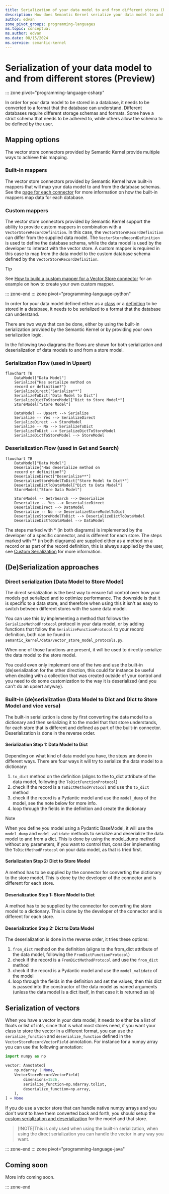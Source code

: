 ```yaml
---
title: Serialization of your data model to and from different stores (Preview)
description: How does Semantic Kernel serialize your data model to and from different stores
author: edvan
zone_pivot_groups: programming-languages
ms.topic: conceptual
ms.author: edvan
ms.date: 08/15/2024
ms.service: semantic-kernel
---
```

# Serialization of your data model to and from different stores (Preview)

::: zone pivot="programming-language-csharp"

In order for your data model to be stored in a database, it needs to be converted to a format that the database can understand.
Different databases require different storage schemas and formats. Some have a strict schema that needs to be adhered to, while
others allow the schema to be defined by the user.

## Mapping options

The vector store connectors provided by Semantic Kernel provide multiple ways to achieve this mapping.

### Built-in mappers

The vector store connectors provided by Semantic Kernel have built-in mappers that will map your data model to and from the
database schemas. See the [page for each connector](./out-of-the-box-connectors/index.md) for more information on how the built-in
mappers map data for each database.

### Custom mappers

The vector store connectors provided by Semantic Kernel support the ability to provide custom mappers in combination with
a `VectorStoreRecordDefinition`. In this case, the `VectorStoreRecordDefinition` can differ from the supplied data model.
The `VectorStoreRecordDefinition` is used to define the database schema, while the data model is used by the developer
to interact with the vector store.
A custom mapper is required in this case to map from the data model to the custom database schema defined by the `VectorStoreRecordDefinition`.

> [!TIP]
> See [How to build a custom mapper for a Vector Store connector](./how-to/vector-store-custom-mapper.md) for an example on how to create your own custom mapper.

::: zone-end
::: zone pivot="programming-language-python"

In order for your data model defined either as a [class](./defining-your-data-model.md) or a [definition](./schema-with-record-definition.md) to be stored in a database, it needs to be serialized to a format that the database can understand.

There are two ways that can be done, either by using the built-in serialization provided by the Semantic Kernel or by providing your own serialization logic.

In the following two diagrams the flows are shown for both serialization and deserialization of data models to and from a store model.

### Serialization Flow (used in Upsert)
```mermaid
flowchart TB
    DataModel["Data Model"]
    Serialize{"Has serialize method on 
    record or definition?"}
    SerializeDirect["Serialize**"]
    SerializeToDict["Data Model to Dict"]
    SerializeDictToStoreModel["Dict to Store Model*"]
    StoreModel["Store Model"]

    DataModel -- Upsert --> Serialize
    Serialize -- Yes --> SerializeDirect
    SerializeDirect --> StoreModel
    Serialize -- No --> SerializeToDict   
    SerializeToDict --> SerializeDictToStoreModel
    SerializeDictToStoreModel --> StoreModel
```


### Deserialization Flow (used in Get and Search)
```mermaid
flowchart TB
    DataModel["Data Model"]
    Deserialize{"Has deserialize method on 
    record or definition?"}
    DeserializeDirect["Deserialize**"]
    DeserializeStoreModelToDict["Store Model to Dict*"]
    DeserializeDictToDataModel["Dict to Data Model"]
    StoreModel["Store Data Model"]

    StoreModel -- Get/Search --> Deserialize
    Deserialize -- Yes --> DeserializeDirect
    DeserializeDirect --> DataModel
    Deserialize -- No --> DeserializeStoreModelToDict
    DeserializeStoreModelToDict --> DeserializeDictToDataModel
    DeserializeDictToDataModel --> DataModel

```

The steps marked with * (in both diagrams) is implemented by the developer of a specific connector, and is different for each store.
The steps marked with ** (in both diagrams) are supplied either as a method on a record or as part of the record definition, this is always supplied by the user, see [Custom Serialization](#custom-serialization) for more information.

## (De)Serialization approaches

### Direct serialization (Data Model to Store Model)
The direct serialization is the best way to ensure full control over how your models get serialized and to optimize performance. The downside is that it is specific to a data store, and therefore when using this it isn't as easy to switch between different stores with the same data model.

You can use this by implementing a method that follows the `SerializeMethodProtocol` protocol in your data model, or by adding functions that follow the `SerializeFunctionProtocol` to your record definition, both can be found in `semantic_kernel/data/vector_store_model_protocols.py`.

When one of those functions are present, it will be used to directly serialize the data model to the store model.

You could even only implement one of the two and use the built-in (de)serialization for the other direction, this could for instance be useful when dealing with a collection that was created outside of your control and you need to do some customization to the way it is deserialized (and you can't do an upsert anyway).

### Built-in (de)serialization (Data Model to Dict and Dict to Store Model and vice versa)

The built-in serialization is done by first converting the data model to a dictionary and then serializing it to the model that that store understands, for each store that is different and defined as part of the built-in connector. Deserialization is done in the reverse order.

#### Serialization Step 1: Data Model to Dict

Depending on what kind of data model you have, the steps are done in different ways. There are four ways it will try to serialize the data model to a dictionary:
1. `to_dict` method on the definition (aligns to the to_dict attribute of the data model, following the `ToDictFunctionProtocol`)
2. check if the record is a `ToDictMethodProtocol` and use the `to_dict` method
3. check if the record is a Pydantic model and use the `model_dump` of the model, see the note below for more info.
4. loop through the fields in the definition and create the dictionary

> [!NOTE]
> When you define you model using a Pydantic BaseModel, it will use the `model_dump` and `model_validate` methods to serialize and deserialize the data model to and from a dict. This is done by using the model_dump method without any parameters, if you want to control that, consider implementing the `ToDictMethodProtocol` on your data model, as that is tried first.

#### Serialization Step 2: Dict to Store Model

A method has to be supplied by the connector for converting the dictionary to the store model. This is done by the developer of the connector and is different for each store.

#### Deserialization Step 1: Store Model to Dict

A method has to be supplied by the connector for converting the store model to a dictionary. This is done by the developer of the connector and is different for each store.

#### Deserialization Step 2: Dict to Data Model

The deserialization is done in the reverse order, it tries these options:
1. `from_dict` method on the definition (aligns to the from_dict attribute of the data model, following the `FromDictFunctionProtocol`)
2. check if the record is a `FromDictMethodProtocol` and use the `from_dict` method
3. check if the record is a Pydantic model and use the `model_validate` of the model
4. loop through the fields in the definition and set the values, then this dict is passed into the constructor of the data model as named arguments (unless the data model is a dict itself, in that case it is returned as is)

## Serialization of vectors

When you have a vector in your data model, it needs to either be a list of floats or list of ints, since that is what most stores need, if you want your class to store the vector in a different format, you can use the `serialize_function` and `deserialize_function` defined in the `VectorStoreRecordVectorField` annotation. For instance for a numpy array you can use the following annotation:

```python
import numpy as np

vector: Annotated[
    np.ndarray | None,
    VectorStoreRecordVectorField(
        dimensions=1536,
        serialize_function=np.ndarray.tolist,
        deserialize_function=np.array,
    ),
] = None
```

If you do use a vector store that can handle native numpy arrays and you don't want to have them converted back and forth, you should setup the [custom serialization and deserialization](#custom-serialization-data-model-to-store-model) for the model and that store.

> [!NOTE]This is only used when using the built-in serialization, when using the direct serialization you can handle the vector in any way you want.

::: zone-end
::: zone pivot="programming-language-java"

## Coming soon

More info coming soon.

::: zone-end

